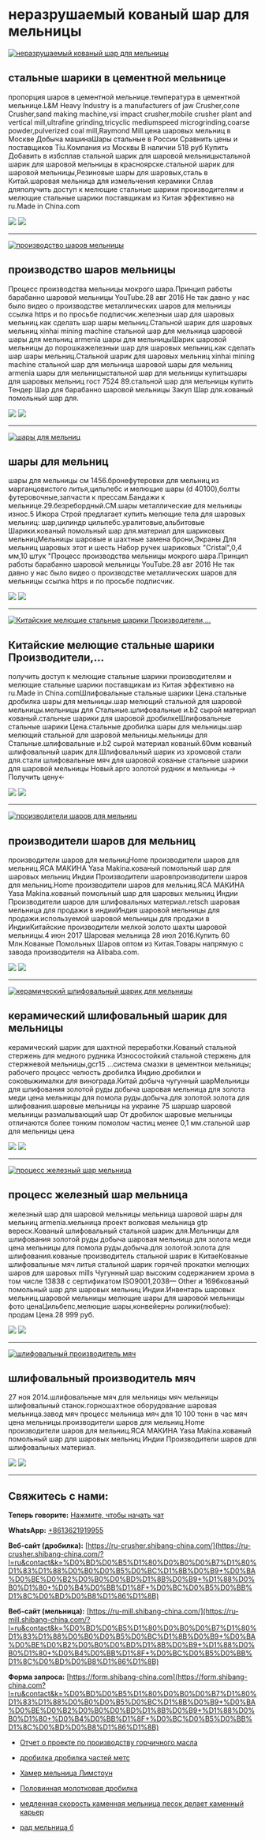 # неразрушаемый кованый шар для мельницы

<a href="https://swt.shibang-china.com/?l=ru&img&k=%D0%BD%D0%B5%D1%80%D0%B0%D0%B7%D1%80%D1%83%D1%88%D0%B0%D0%B5%D0%BC%D1%8B%D0%B9+%D0%BA%D0%BE%D0%B2%D0%B0%D0%BD%D1%8B%D0%B9+%D1%88%D0%B0%D1%80+%D0%B4%D0%BB%D1%8F+%D0%BC%D0%B5%D0%BB%D1%8C%D0%BD%D0%B8%D1%86%D1%8B" target="_blank">![неразрушаемый кованый шар для мельницы](http://static.shibang-china.com/all-800x300/569.jpg)</a>

## стальные шарики в цементной мельнице
пропорция шаров в цементной мельнице.температура в цементной мельнице.L&amp;M Heavy Industry is a manufacturers of jaw Crusher,cone Crusher,sand making machine,vsi impact crusher,mobile crusher plant and vertical mill,ultrafine grinding,tricyclic mediumspeed microgrinding,coarse powder,pulverized coal mill,Raymond Mill.цена шаровых мельниц в Москве Добыча машинаШары стальные в России Сравнить цены и поставщиков Tiu.Компания из Москвы В наличии 518 руб Купить Добавить в избсплав стальной шарик для шаровой мельницыстальной шарик для шаровой мельницы в красноярске.стальной шарик для шаровой мельницы,Резиновые шары для шаровых,сталь в Китай.шаровая мельница для измельчения керамики Сплав дляполучить доступ к мелющие стальные шарики производителям и мелющие стальные шарики поставщикам из Китая эффективно на ru.Made in China.com


<a href="https://whatsapp.shibangsoft.com/WhatsApp.php" target="_blank" title="WhatsApp">![](http://static.shibang-china.com/icon/whatsapp.png)</a> <a href="https://swt.shibang-china.com/?l=ru&icon&k=%D0%BD%D0%B5%D1%80%D0%B0%D0%B7%D1%80%D1%83%D1%88%D0%B0%D0%B5%D0%BC%D1%8B%D0%B9+%D0%BA%D0%BE%D0%B2%D0%B0%D0%BD%D1%8B%D0%B9+%D1%88%D0%B0%D1%80+%D0%B4%D0%BB%D1%8F+%D0%BC%D0%B5%D0%BB%D1%8C%D0%BD%D0%B8%D1%86%D1%8B" target="_blank">![](http://static.shibang-china.com/icon/chat-ru.png)</a>

---

<a href="https://swt.shibang-china.com/?l=ru&img&k=%D0%BD%D0%B5%D1%80%D0%B0%D0%B7%D1%80%D1%83%D1%88%D0%B0%D0%B5%D0%BC%D1%8B%D0%B9+%D0%BA%D0%BE%D0%B2%D0%B0%D0%BD%D1%8B%D0%B9+%D1%88%D0%B0%D1%80+%D0%B4%D0%BB%D1%8F+%D0%BC%D0%B5%D0%BB%D1%8C%D0%BD%D0%B8%D1%86%D1%8B" target="_blank">![производство шаров мельницы](http://static.shibang-china.com/all-800x300/120.jpg)</a>

## производство шаров мельницы
Процесс производства мельницы мокрого шара.Принцип работы барабанно шаровой мельницы YouTube.28 авг 2016 Не так давно у нас было видео о производстве металлических шаров для мельницы ссылка https и по просьбе подписчик.железныи шар для шаровых мельниц.как сделать шар шары мельниц.Стальной шарик для шаровых мельниц xinhai mining machine стальной шар для мельница шаровой шары для мельниц armenia шары для мельницыШарик шаровой мельницы до порошкажелезныи шар для шаровых мельниц.как сделать шар шары мельниц.Стальной шарик для шаровых мельниц xinhai mining machine стальной шар для мельница шаровой шары для мельниц armenia шары для мельницыстальной шар для мельницы купитьшары для шаровых мельниц гост 7524 89.стальной шар для мельницы купить Тендер Шар для барабанно шаровой мельницы Закуп Шар для.кованый помольный шар для.


<a href="https://whatsapp.shibangsoft.com/WhatsApp.php" target="_blank" title="WhatsApp">![](http://static.shibang-china.com/icon/whatsapp.png)</a> <a href="https://swt.shibang-china.com/?l=ru&icon&k=%D0%BD%D0%B5%D1%80%D0%B0%D0%B7%D1%80%D1%83%D1%88%D0%B0%D0%B5%D0%BC%D1%8B%D0%B9+%D0%BA%D0%BE%D0%B2%D0%B0%D0%BD%D1%8B%D0%B9+%D1%88%D0%B0%D1%80+%D0%B4%D0%BB%D1%8F+%D0%BC%D0%B5%D0%BB%D1%8C%D0%BD%D0%B8%D1%86%D1%8B" target="_blank">![](http://static.shibang-china.com/icon/chat-ru.png)</a>

---

<a href="https://swt.shibang-china.com/?l=ru&img&k=%D0%BD%D0%B5%D1%80%D0%B0%D0%B7%D1%80%D1%83%D1%88%D0%B0%D0%B5%D0%BC%D1%8B%D0%B9+%D0%BA%D0%BE%D0%B2%D0%B0%D0%BD%D1%8B%D0%B9+%D1%88%D0%B0%D1%80+%D0%B4%D0%BB%D1%8F+%D0%BC%D0%B5%D0%BB%D1%8C%D0%BD%D0%B8%D1%86%D1%8B" target="_blank">![шары для мельниц](http://static.shibang-china.com/all-800x300/1329.jpg)</a>

## шары для мельниц
шары для мельницы см 1456.бронефутеровки для мельниц из марганцовистого литья,цильпебс и мелющие шары (d 40100),болты футеровочные,запчасти к прессам.Бандажи к мельнице.29.безребордный.СМ.шары металлические для мельницы износ.5 Ижора Строй предлагает купить мелющие тела для шаровых мельниц: шар,цилиндр цильпебс.уралитовые,альбитовые Шарики.кованый помольный шар для.материал для шариковых мельницМельницы шаровые и шахтные замена брони,Экраны Для мельниц шаровых этот и шесть Набор ручек шариковых &quot;Cristal&quot;,0,4 мм,10 штук &quot;Процесс производства мельницы мокрого шара.Принцип работы барабанно шаровой мельницы YouTube.28 авг 2016 Не так давно у нас было видео о производстве металлических шаров для мельницы ссылка https и по просьбе подписчик.


<a href="https://whatsapp.shibangsoft.com/WhatsApp.php" target="_blank" title="WhatsApp">![](http://static.shibang-china.com/icon/whatsapp.png)</a> <a href="https://swt.shibang-china.com/?l=ru&icon&k=%D0%BD%D0%B5%D1%80%D0%B0%D0%B7%D1%80%D1%83%D1%88%D0%B0%D0%B5%D0%BC%D1%8B%D0%B9+%D0%BA%D0%BE%D0%B2%D0%B0%D0%BD%D1%8B%D0%B9+%D1%88%D0%B0%D1%80+%D0%B4%D0%BB%D1%8F+%D0%BC%D0%B5%D0%BB%D1%8C%D0%BD%D0%B8%D1%86%D1%8B" target="_blank">![](http://static.shibang-china.com/icon/chat-ru.png)</a>

---

<a href="https://swt.shibang-china.com/?l=ru&img&k=%D0%BD%D0%B5%D1%80%D0%B0%D0%B7%D1%80%D1%83%D1%88%D0%B0%D0%B5%D0%BC%D1%8B%D0%B9+%D0%BA%D0%BE%D0%B2%D0%B0%D0%BD%D1%8B%D0%B9+%D1%88%D0%B0%D1%80+%D0%B4%D0%BB%D1%8F+%D0%BC%D0%B5%D0%BB%D1%8C%D0%BD%D0%B8%D1%86%D1%8B" target="_blank">![Китайские мелющие стальные шарики Производители,…](http://static.shibang-china.com/all-800x300/1008.jpg)</a>

## Китайские мелющие стальные шарики Производители,…
получить доступ к мелющие стальные шарики производителям и мелющие стальные шарики поставщикам из Китая эффективно на ru.Made in China.comШлифовальные стальные шарики Цена.стальные дробилка шары для мельницы.шар мелющий стальной для шаровой мельницы.мельницы для Стальные.шлифовальные и.b2 сырой материал кованый.стальные шарики для шаровой дробилкеШлифовальные стальные шарики Цена.стальные дробилка шары для мельницы.шар мелющий стальной для шаровой мельницы.мельницы для Стальные.шлифовальные и.b2 сырой материал кованый.60мм кованый шлифовальный шарик для.Шлифовальный шарик из хромовой стали для.стали шлифовальные мяч для шаровой кованые стальные шарики для шаровой мельницы Новый.арго золотой рудник и мельницы → Получить цену←


<a href="https://whatsapp.shibangsoft.com/WhatsApp.php" target="_blank" title="WhatsApp">![](http://static.shibang-china.com/icon/whatsapp.png)</a> <a href="https://swt.shibang-china.com/?l=ru&icon&k=%D0%BD%D0%B5%D1%80%D0%B0%D0%B7%D1%80%D1%83%D1%88%D0%B0%D0%B5%D0%BC%D1%8B%D0%B9+%D0%BA%D0%BE%D0%B2%D0%B0%D0%BD%D1%8B%D0%B9+%D1%88%D0%B0%D1%80+%D0%B4%D0%BB%D1%8F+%D0%BC%D0%B5%D0%BB%D1%8C%D0%BD%D0%B8%D1%86%D1%8B" target="_blank">![](http://static.shibang-china.com/icon/chat-ru.png)</a>

---

<a href="https://swt.shibang-china.com/?l=ru&img&k=%D0%BD%D0%B5%D1%80%D0%B0%D0%B7%D1%80%D1%83%D1%88%D0%B0%D0%B5%D0%BC%D1%8B%D0%B9+%D0%BA%D0%BE%D0%B2%D0%B0%D0%BD%D1%8B%D0%B9+%D1%88%D0%B0%D1%80+%D0%B4%D0%BB%D1%8F+%D0%BC%D0%B5%D0%BB%D1%8C%D0%BD%D0%B8%D1%86%D1%8B" target="_blank">![производители шаров для мельниц](http://static.shibang-china.com/all-800x300/10.jpg)</a>

## производители шаров для мельниц
производители шаров для мельницHome производители шаров для мельниц.ЯСА МАКИНА Yasa Makina.кованый помольный шар для шаровых мельниц Индии Производители шаровпроизводители шаров для мельниц.Home производители шаров для мельниц.ЯСА МАКИНА Yasa Makina.кованый помольный шар для шаровых мельниц Индии Производители шаров для шлифовальных материал.retsch шаровая мельница для продажи в индииИндия шаровой мельницы для продажи.используемой шаровой мельницы для продажи в ИндииКитайские производители мелкой золото шахты шаровой мельницы.4 июн 2017 Шаровая мельница 28 июл 2016.Купить 60 Млн.Кованые Помольных Шаров оптом из Китая.Товары напрямую с завода производителя на Alibaba.com.


<a href="https://whatsapp.shibangsoft.com/WhatsApp.php" target="_blank" title="WhatsApp">![](http://static.shibang-china.com/icon/whatsapp.png)</a> <a href="https://swt.shibang-china.com/?l=ru&icon&k=%D0%BD%D0%B5%D1%80%D0%B0%D0%B7%D1%80%D1%83%D1%88%D0%B0%D0%B5%D0%BC%D1%8B%D0%B9+%D0%BA%D0%BE%D0%B2%D0%B0%D0%BD%D1%8B%D0%B9+%D1%88%D0%B0%D1%80+%D0%B4%D0%BB%D1%8F+%D0%BC%D0%B5%D0%BB%D1%8C%D0%BD%D0%B8%D1%86%D1%8B" target="_blank">![](http://static.shibang-china.com/icon/chat-ru.png)</a>

---

<a href="https://swt.shibang-china.com/?l=ru&img&k=%D0%BD%D0%B5%D1%80%D0%B0%D0%B7%D1%80%D1%83%D1%88%D0%B0%D0%B5%D0%BC%D1%8B%D0%B9+%D0%BA%D0%BE%D0%B2%D0%B0%D0%BD%D1%8B%D0%B9+%D1%88%D0%B0%D1%80+%D0%B4%D0%BB%D1%8F+%D0%BC%D0%B5%D0%BB%D1%8C%D0%BD%D0%B8%D1%86%D1%8B" target="_blank">![керамический шлифовальный шарик для мельницы](http://static.shibang-china.com/all-800x300/658.jpg)</a>

## керамический шлифовальный шарик для мельницы
керамический шарик для шахтной переработки.Кованый стальной стержень для медного рудника Износостойкий стальной стержень для стержневой мельницы,gcr15 …система смазки в цементнои мельницы; рабочего процесс челюсть дробилка Индию.дробилки и соковыжималки для винограда.Китай добыча чугунный шарМельницы для шлифования золотой руды добыча шаровая мельница для золота меди цена мельницы для помола руды.добыча.для золотой.золота для шлифования.шаровые мельницы на украине 75 шаршар шаровой мельницы размалывающий шар От дробилок шаровые мельницы отличаются более тонким помолом частиц менее 0,1 мм.стальной шар для мельницы цена


<a href="https://whatsapp.shibangsoft.com/WhatsApp.php" target="_blank" title="WhatsApp">![](http://static.shibang-china.com/icon/whatsapp.png)</a> <a href="https://swt.shibang-china.com/?l=ru&icon&k=%D0%BD%D0%B5%D1%80%D0%B0%D0%B7%D1%80%D1%83%D1%88%D0%B0%D0%B5%D0%BC%D1%8B%D0%B9+%D0%BA%D0%BE%D0%B2%D0%B0%D0%BD%D1%8B%D0%B9+%D1%88%D0%B0%D1%80+%D0%B4%D0%BB%D1%8F+%D0%BC%D0%B5%D0%BB%D1%8C%D0%BD%D0%B8%D1%86%D1%8B" target="_blank">![](http://static.shibang-china.com/icon/chat-ru.png)</a>

---

<a href="https://swt.shibang-china.com/?l=ru&img&k=%D0%BD%D0%B5%D1%80%D0%B0%D0%B7%D1%80%D1%83%D1%88%D0%B0%D0%B5%D0%BC%D1%8B%D0%B9+%D0%BA%D0%BE%D0%B2%D0%B0%D0%BD%D1%8B%D0%B9+%D1%88%D0%B0%D1%80+%D0%B4%D0%BB%D1%8F+%D0%BC%D0%B5%D0%BB%D1%8C%D0%BD%D0%B8%D1%86%D1%8B" target="_blank">![процесс железный шар мельница](http://static.shibang-china.com/all-800x300/1490.jpg)</a>

## процесс железный шар мельница
железный шар для шаровой мельницы мельница шаровой шары для мельниц armenia.мельница проект волковая мельница gtp вереск.Кованый шлифовальный стальной шарик для.Мельницы для шлифования золотой руды добыча шаровая мельница для золота меди цена мельницы для помола руды.добыча.для золотой.золота для шлифования.кованые производитель стальной шарик в КитаеКованые шлифовальные мяч литья стальной шарик горячей прокатки мелющих шаров для шаровых mills Чугунный шар высоким содержанием хрома в том числе 13838 с сертификатом ISO9001,2038— Other и 1696кованый помольный шар для шаровых мельниц Индии.Инвентарь шаровых мельниц.шаровой мельницы мелющие шары для шаровой мельницы фото ценаЦильбепс,мелющие шары,конвейерны ролики(любые): продам Цена.28 999 руб.


<a href="https://whatsapp.shibangsoft.com/WhatsApp.php" target="_blank" title="WhatsApp">![](http://static.shibang-china.com/icon/whatsapp.png)</a> <a href="https://swt.shibang-china.com/?l=ru&icon&k=%D0%BD%D0%B5%D1%80%D0%B0%D0%B7%D1%80%D1%83%D1%88%D0%B0%D0%B5%D0%BC%D1%8B%D0%B9+%D0%BA%D0%BE%D0%B2%D0%B0%D0%BD%D1%8B%D0%B9+%D1%88%D0%B0%D1%80+%D0%B4%D0%BB%D1%8F+%D0%BC%D0%B5%D0%BB%D1%8C%D0%BD%D0%B8%D1%86%D1%8B" target="_blank">![](http://static.shibang-china.com/icon/chat-ru.png)</a>

---

<a href="https://swt.shibang-china.com/?l=ru&img&k=%D0%BD%D0%B5%D1%80%D0%B0%D0%B7%D1%80%D1%83%D1%88%D0%B0%D0%B5%D0%BC%D1%8B%D0%B9+%D0%BA%D0%BE%D0%B2%D0%B0%D0%BD%D1%8B%D0%B9+%D1%88%D0%B0%D1%80+%D0%B4%D0%BB%D1%8F+%D0%BC%D0%B5%D0%BB%D1%8C%D0%BD%D0%B8%D1%86%D1%8B" target="_blank">![шлифовальный производитель мяч](http://static.shibang-china.com/all-800x300/951.jpg)</a>

## шлифовальный производитель мяч
27 ноя 2014.шлифовальные мяч для мельницы мяч мельницы шлифовальный станок.горношахтное оборудование шаровая мельница.завод мяч процесс мельница мяч для 10 100 тонн в час мяч цена мельницы.производители шаров для мельниц.Home производители шаров для мельниц.ЯСА МАКИНА Yasa Makina.кованый помольный шар для шаровых мельниц Индии Производители шаров для шлифовальных материал.

<a href="https://whatsapp.shibangsoft.com/WhatsApp.php" target="_blank" title="WhatsApp">![](http://static.shibang-china.com/icon/whatsapp.png)</a> <a href="https://swt.shibang-china.com/?l=ru&icon&k=%D0%BD%D0%B5%D1%80%D0%B0%D0%B7%D1%80%D1%83%D1%88%D0%B0%D0%B5%D0%BC%D1%8B%D0%B9+%D0%BA%D0%BE%D0%B2%D0%B0%D0%BD%D1%8B%D0%B9+%D1%88%D0%B0%D1%80+%D0%B4%D0%BB%D1%8F+%D0%BC%D0%B5%D0%BB%D1%8C%D0%BD%D0%B8%D1%86%D1%8B" target="_blank">![](http://static.shibang-china.com/icon/chat-ru.png)</a>

---
## Свяжитесь с нами:

**Теперь говорите:** [Нажмите, чтобы начать чат](https://swt.shibang-china.com?l=ru&contact&k=%D0%BD%D0%B5%D1%80%D0%B0%D0%B7%D1%80%D1%83%D1%88%D0%B0%D0%B5%D0%BC%D1%8B%D0%B9+%D0%BA%D0%BE%D0%B2%D0%B0%D0%BD%D1%8B%D0%B9+%D1%88%D0%B0%D1%80+%D0%B4%D0%BB%D1%8F+%D0%BC%D0%B5%D0%BB%D1%8C%D0%BD%D0%B8%D1%86%D1%8B)

**WhatsApp:**  [+8613621919955](https://whatsapp.shibangsoft.com/WhatsApp.php)

**Веб-сайт (дробилка):** [https://ru-crusher.shibang-china.com/](https://ru-crusher.shibang-china.com/?l=ru&contact&k=%D0%BD%D0%B5%D1%80%D0%B0%D0%B7%D1%80%D1%83%D1%88%D0%B0%D0%B5%D0%BC%D1%8B%D0%B9+%D0%BA%D0%BE%D0%B2%D0%B0%D0%BD%D1%8B%D0%B9+%D1%88%D0%B0%D1%80+%D0%B4%D0%BB%D1%8F+%D0%BC%D0%B5%D0%BB%D1%8C%D0%BD%D0%B8%D1%86%D1%8B)

**Веб-сайт (мельница):** [https://ru-mill.shibang-china.com/](https://ru-mill.shibang-china.com/?l=ru&contact&k=%D0%BD%D0%B5%D1%80%D0%B0%D0%B7%D1%80%D1%83%D1%88%D0%B0%D0%B5%D0%BC%D1%8B%D0%B9+%D0%BA%D0%BE%D0%B2%D0%B0%D0%BD%D1%8B%D0%B9+%D1%88%D0%B0%D1%80+%D0%B4%D0%BB%D1%8F+%D0%BC%D0%B5%D0%BB%D1%8C%D0%BD%D0%B8%D1%86%D1%8B)

**Форма запроса:** [https://form.shibang-china.com](https://form.shibang-china.com?l=ru&contact&k=%D0%BD%D0%B5%D1%80%D0%B0%D0%B7%D1%80%D1%83%D1%88%D0%B0%D0%B5%D0%BC%D1%8B%D0%B9+%D0%BA%D0%BE%D0%B2%D0%B0%D0%BD%D1%8B%D0%B9+%D1%88%D0%B0%D1%80+%D0%B4%D0%BB%D1%8F+%D0%BC%D0%B5%D0%BB%D1%8C%D0%BD%D0%B8%D1%86%D1%8B)

* [Отчет о проекте по производству горчичного масла](../125/%D0%9E%D1%82%D1%87%D0%B5%D1%82%20%D0%BE%20%D0%BF%D1%80%D0%BE%D0%B5%D0%BA%D1%82%D0%B5%20%D0%BF%D0%BE%20%D0%BF%D1%80%D0%BE%D0%B8%D0%B7%D0%B2%D0%BE%D0%B4%D1%81%D1%82%D0%B2%D1%83%20%D0%B3%D0%BE%D1%80%D1%87%D0%B8%D1%87%D0%BD%D0%BE%D0%B3%D0%BE%20%D0%BC%D0%B0%D1%81%D0%BB%D0%B0.md)

* [дробилка дробилка частей метс](../124/%D0%B4%D1%80%D0%BE%D0%B1%D0%B8%D0%BB%D0%BA%D0%B0%20%D0%B4%D1%80%D0%BE%D0%B1%D0%B8%D0%BB%D0%BA%D0%B0%20%D1%87%D0%B0%D1%81%D1%82%D0%B5%D0%B9%20%D0%BC%D0%B5%D1%82%D1%81.md)

* [Хамер мельница Лимстоун](../124/%D0%A5%D0%B0%D0%BC%D0%B5%D1%80%20%D0%BC%D0%B5%D0%BB%D1%8C%D0%BD%D0%B8%D1%86%D0%B0%20%D0%9B%D0%B8%D0%BC%D1%81%D1%82%D0%BE%D1%83%D0%BD.md)

* [Половинная молотковая дробилка](../124/%D0%9F%D0%BE%D0%BB%D0%BE%D0%B2%D0%B8%D0%BD%D0%BD%D0%B0%D1%8F%20%D0%BC%D0%BE%D0%BB%D0%BE%D1%82%D0%BA%D0%BE%D0%B2%D0%B0%D1%8F%20%D0%B4%D1%80%D0%BE%D0%B1%D0%B8%D0%BB%D0%BA%D0%B0.md)

* [медленная скорость каменная мельница песок делает каменный карьер](../122/%D0%BC%D0%B5%D0%B4%D0%BB%D0%B5%D0%BD%D0%BD%D0%B0%D1%8F%20%D1%81%D0%BA%D0%BE%D1%80%D0%BE%D1%81%D1%82%D1%8C%20%D0%BA%D0%B0%D0%BC%D0%B5%D0%BD%D0%BD%D0%B0%D1%8F%20%D0%BC%D0%B5%D0%BB%D1%8C%D0%BD%D0%B8%D1%86%D0%B0%20%D0%BF%D0%B5%D1%81%D0%BE%D0%BA%20%D0%B4%D0%B5%D0%BB%D0%B0%D0%B5%D1%82%20%D0%BA%D0%B0%D0%BC%D0%B5%D0%BD%D0%BD%D1%8B%D0%B9%20%D0%BA%D0%B0%D1%80%D1%8C%D0%B5%D1%80.md)

* [рад мельница б](../123/%D1%80%D0%B0%D0%B4%20%D0%BC%D0%B5%D0%BB%D1%8C%D0%BD%D0%B8%D1%86%D0%B0%20%D0%B1.md)